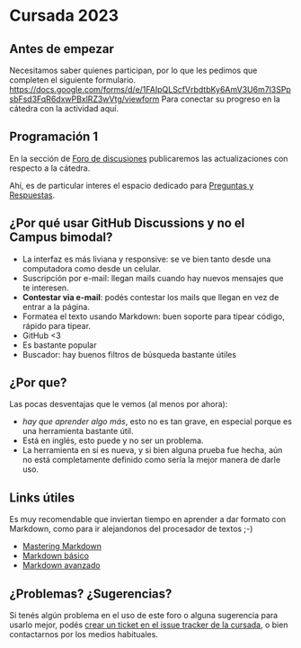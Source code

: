# Cursada 2023

## Antes de empezar

Necesitamos saber quienes participan, por lo que les pedimos que completen el siguiente formulario.
https://docs.google.com/forms/d/e/1FAIpQLScfVrbdtbKy6AmV3U6m7l3SPpsbFsd3FqR6dxwPBxlRZ3wVtg/viewform
Para conectar su progreso en la cátedra con la actividad aquí.

## Programación 1

En la sección de [Foro de discusiones](https://github.com/INGCOM-UNRN-P1/cursada-2023/discussions) publicaremos las actualizaciones con respecto a la cátedra.

Ahí, es de particular interes el espacio dedicado para [Preguntas y Respuestas](https://github.com/INGCOM-UNRN-P1/cursada-2023/discussions/categories/preguntas-y-respuestas).

## ¿Por qué usar GitHub Discussions y no el Campus bimodal?

- La interfaz es más liviana y responsive: se ve bien tanto desde una computadora como desde un celular.
- Suscripción por e-mail: llegan mails cuando hay nuevos mensajes que te interesen.
- **Contestar via e-mail**: podés contestar los mails que llegan en vez de entrar a la página.
- Formatea el texto usando Markdown: buen soporte para tipear código, rápido para tipear.
- GitHub <3
- Es bastante popular
- Buscador: hay buenos filtros de búsqueda bastante útiles


## ¿Por que?

Las pocas desventajas que le vemos (al menos por ahora):
 * _hay que aprender algo más_, esto no es tan grave, en especial porque es una herramienta bastante útil.
 * Está en inglés, esto puede y no ser un problema.
 * La herramienta en sí es nueva, y si bien alguna prueba fue hecha, aún no está completamente definido como sería la mejor manera de darle uso.

## Links útiles
Es muy recomendable que inviertan tiempo en aprender a dar formato con Markdown, como para ir alejandonos del procesador de textos ;-)

- [Mastering Markdown](https://guides.github.com/features/mastering-markdown/)
- [Markdown básico](https://help.github.com/articles/markdown-basics/)
- [Markdown avanzado](https://help.github.com/articles/github-flavored-markdown/)


## ¿Problemas? ¿Sugerencias?

Si tenés algún problema en el uso de este foro o alguna sugerencia para usarlo mejor, podés [crear un ticket en el issue tracker de la cursada](https://github.com/INGCOM-UNRN-P1/cursada-2023/issues), o bien contactarnos por los medios habituales.

